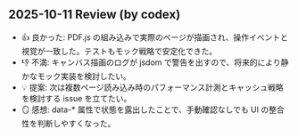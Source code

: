 ## 2025-10-11 Review (by codex)
- 👍 良かった: PDF.js の組み込みで実際のページが描画され、操作イベントと視覚が一致した。テストもモック戦略で安定化できた。
- 👎 不満: キャンバス描画のログが jsdom で警告を出すので、将来的により静かなモック実装を検討したい。
- 💡 提案: 次は複数ページ読み込み時のパフォーマンス計測とキャッシュ戦略を検討する issue を立てたい。
- 🪞 感想: data-* 属性で状態を露出したことで、手動確認なしでも UI の整合性を判断しやすくなった。
